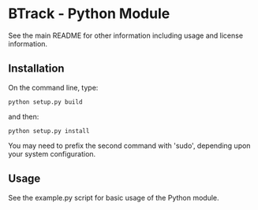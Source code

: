 BTrack - Python Module
=================================

See the main README for other information including usage and license information.

Installation
------------

On the command line, type:

	python setup.py build
	
and then:

	python setup.py install
	
You may need to prefix the second command with 'sudo', depending upon your system configuration.


Usage
-----

See the example.py script for basic usage of the Python module.